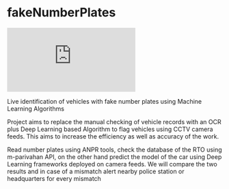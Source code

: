 # fakeNumberPlates

![Project Report](https://github.com/Kshi15j/fakeNumberPlates/blob/main/PS1-Report%20(Live%20identification%20of%20vehicles%20with%20fake%20number%20plates%20using%20Machine%20Learning%20Algorithms).pdf)

Live identification of vehicles with fake number plates using Machine Learning Algorithms

Project aims to replace the manual checking of vehicle records with an OCR plus Deep Learning based Algorithm to flag vehicles using CCTV camera feeds. This aims to increase the efficiency as well as accuracy of the work.

Read number plates using ANPR tools, check the database of the RTO using m-parivahan API, on the other hand predict the model of the car using Deep Learning frameworks deployed on camera feeds. We will compare the two results and in case of a mismatch alert nearby police station or headquarters for every mismatch


